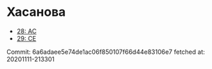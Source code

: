 # Хасанова
- [28: AC](28.md)
- [29: CE](29.md)

Commit: 6a6adaee5e74de1ac06f850107f66d44e83106e7
 fetched at: 20201111-213301
